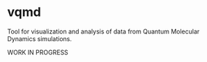 # vqmd
Tool for visualization and analysis of data from Quantum Molecular Dynamics simulations.

WORK IN PROGRESS 
